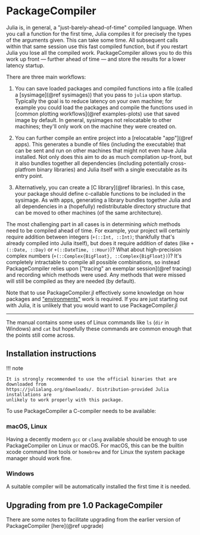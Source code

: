 # PackageCompiler

Julia is, in general, a "just-barely-ahead-of-time" compiled language. When you call a function
for the first time, Julia compiles it for precisely the types of the arguments given. This can
take some time. All subsequent calls within that same session use this fast compiled function,
but if you restart Julia you lose all the compiled work. PackageCompiler allows you to do this
work up front — further ahead of time — and store the results for a lower latency startup.

There are three main workflows:

1. You can save loaded packages and compiled functions into a file (called a
    [sysimage](@ref sysimages)) that you pass to `julia` upon startup. Typically the
    goal is to reduce latency on your own machine; for example you could load the packages
    and compile the functions used in [common plotting workflows](@ref examples-plots) use
    that saved image by default. In general, sysimages not relocatable to other machines;
    they'll only work on the machine they were created on.

2. You can further compile an entire project into a [relocatable "app"](@ref apps).
    This generates a bundle of files (including the executable) that can be sent and run on
    other machines that might not even have Julia installed. Not only does this aim to do as
    much compilation up-front, but it also bundles together all dependencies (including
    potentially cross-platfrom binary libraries) and Julia itself with a single executable
    as its entry point.

3. Alternatively, you can create a [C library](@ref libraries).  In this case, your package should
    define c-callable functions to be included in the sysimage.  As with apps, generating a
    library bundles together Julia and all dependencies in a (hopefully) redistributable
    directory structure that can be moved to other machines (of the same architecture).

The most challenging part in all cases is in determining _which_ methods need to be
compiled ahead of time. For example, your project will certainly require addition between
integers (`+(::Int, ::Int)`; thankfully that's already compiled into Julia itself), but does
it require addition of dates (like `+(::Date, ::Day)` or `+(::DateTime, ::Hour)`)? What
about high-precision complex numbers (`+(::Complex{BigFloat}, ::Complex{BigFloat})`)? It's
completely intractable to compile all possible combinations, so instead PackageCompiler
relies upon ["tracing" an exemplar session](@ref tracing) and recording which methods were
used. Any methods that were missed will still be compiled as they are needed (by default).

Note that to use PackageCompiler.jl effectively some knowledge on how
packages and ["environments"](https://julialang.github.io/Pkg.jl/v1/environments/) work
is required. If you are just starting out with Julia, it is unlikely that you would
want to use PackageCompiler.jl

-----

The manual contains some uses of Linux commands like `ls` (`dir` in Windows)
and `cat` but hopefully these commands are common enough that the points still
come across.

## Installation instructions

!!! note

    It is strongly recommended to use the official binaries that are downloaded from 
    https://julialang.org/downloads/. Distribution-provided Julia installations are
    unlikely to work properly with this package.
  
To use PackageCompiler a C-compiler needs to be available:

### macOS, Linux

Having a decently modern `gcc` or `clang` available should be enough to use PackageCompiler on Linux or macOS.
For macOS, this can be the builtin xcode command line tools or `homebrew` and for Linux the system package manager should work fine.

### Windows

A suitable compiler will be automatically installed the first time it is needed.

## Upgrading from pre 1.0 PackageCompiler

There are some notes to facilitate upgrading from the earlier version of
PackageCompiler [here](@ref upgrade)
